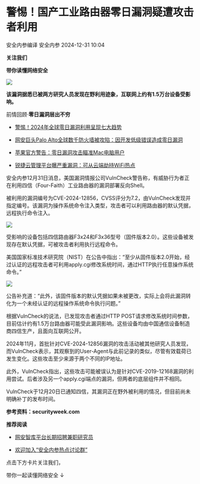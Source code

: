 #  警惕！国产工业路由器零日漏洞疑遭攻击者利用   
安全内参编译  安全内参   2024-12-31 10:04  
  
**关注我们**  
  
  
**带你读懂网络安全**  
  
  
![](https://mmbiz.qpic.cn/sz_mmbiz_jpg/FzZb53e8g7vQ0NWEgFIdmPL2ygumbOpeSey4FcF7K0gIRuLiba7HddMaJRK5jXmRoWJLc5hoHd4AaXdVSE87hkg/640?wx_fmt=jpeg "")  
  
  
**该漏洞据悉已被两方研究人员发现在野利用迹象，互联网上约有1.5万台设备受影响。**  
  
前情回顾·**零日漏洞层出不穷**  
- [警惕！2024年全球零日漏洞利用呈现七大趋势](https://mp.weixin.qq.com/s?__biz=MzI4NDY2MDMwMw==&mid=2247513353&idx=1&sn=cc572d3391797a15aa66590d70d0ac96&scene=21#wechat_redirect)  
  
  
- [网安巨头Palo Alto全球数千防火墙被攻陷：因开发低级错误造成零日漏洞](https://mp.weixin.qq.com/s?__biz=MzI4NDY2MDMwMw==&mid=2247513156&idx=1&sn=4ff7c148a1693c0de1be122e65851155&scene=21#wechat_redirect)  
  
  
- [苹果官方警告：零日漏洞攻击瞄准Mac电脑用户](https://mp.weixin.qq.com/s?__biz=MzI4NDY2MDMwMw==&mid=2247513122&idx=1&sn=2328bb653dc07fdeeef3cf0c73e59668&scene=21#wechat_redirect)  
  
  
- [锐捷云管理平台曝严重漏洞：可从云端劫持WiFi热点](https://mp.weixin.qq.com/s?__biz=MzI4NDY2MDMwMw==&mid=2247513360&idx=2&sn=d8aff409483c58eb180c3a8fbbc1b6b6&scene=21#wechat_redirect)  
  
  
  
  
安全内参12月31日消息，美国漏洞情报公司VulnCheck警告称，有威胁行为者正在利用四信（Four-Faith）工业路由器的漏洞部署反向Shell。  
  
被利用的漏洞编号为CVE-2024-12856，CVSS评分为7.2，由VulnCheck发现并指定编号。该漏洞为操作系统命令注入类型，攻击者可以利用路由器的默认凭据，远程执行命令注入。  
  
![](https://mmbiz.qpic.cn/sz_mmbiz_png/FzZb53e8g7tK1txjTibvJm2kDODtV6MP6LD1P1b9RfXIeYKhjvy4oI7SVqOaqia1pne62BjxKUntficATUGDHRFkg/640?wx_fmt=png&from=appmsg "")  
  
受影响的设备包括四信路由器F3x24和F3x36型号（固件版本2.0）。这些设备被发现存在默认凭据，可被攻击者利用执行远程命令。  
  
美国国家标准技术研究院（NIST）在公告中指出：“至少从固件版本2.0开始，经过认证的远程攻击者可利用apply.cgi修改系统时间，通过HTTP执行任意操作系统命令。”  
  
![](https://mmbiz.qpic.cn/sz_mmbiz_png/FzZb53e8g7tK1txjTibvJm2kDODtV6MP6j1IAECJrJjOTvDuq0Fp0LIh4xOnLg4mo1qF0zHkFiagX30yiasdeicSiaA/640?wx_fmt=png&from=appmsg "")  
  
公告补充道：“此外，该固件版本的默认凭据如果未被更改，实际上会将此漏洞转化为一个未经认证的远程操作系统命令执行问题。”  
  
根据VulnCheck的说法，已发现攻击者通过HTTP POST请求修改系统时间参数，目前估计约有1.5万台路由器可能受此漏洞影响。这些设备均由中国通信设备制造商四信生产，且面向互联网公开。  
  
2024年11月，首批针对CVE-2024-12856漏洞的攻击活动被其他研究人员发现，而VulnCheck表示，其观察到的User-Agent与此前记录的类似，尽管有效载荷已发生变化。这些攻击至少来源于两个不同的IP地址。  
  
此外，VulnCheck指出，这些攻击可能被误认为是针对CVE-2019-12168漏洞的利用尝试。后者涉及另一个apply.cgi端点的漏洞，但两者的底层组件并不相同。  
  
VulnCheck于12月20日已通知四信，其漏洞正在野外被利用的情况，但目前尚未明确补丁的发布时间。  
  
  
**参考资料：securityweek.com**  
  
  
**推荐阅读**  
- [网安智库平台长期招聘兼职研究员](http://mp.weixin.qq.com/s?__biz=MzI4NDY2MDMwMw==&mid=2247499450&idx=2&sn=2da3ca2e0b4d4f9f56ea7f7579afc378&chksm=ebfab99adc8d308c3ba6e7a74bd41beadf39f1b0e38a39f7235db4c305c06caa49ff63a0cc1d&scene=21#wechat_redirect)  
  
  
- [欢迎加入“安全内参热点讨论群”](https://mp.weixin.qq.com/s?__biz=MzI4NDY2MDMwMw==&mid=2247501251&idx=1&sn=8b6ebecbe80c1c72317948494f87b489&chksm=ebfa82e3dc8d0bf595d039e75b446e14ab96bf63cf8ffc5d553b58248dde3424fb18e6947440&token=525430415&lang=zh_CN&scene=21#wechat_redirect)  
  
  
  
  
  
  
  
点击下方卡片关注我们，  
  
带你一起读懂网络安全 ↓  
  
  
  
  
